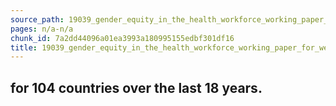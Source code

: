 ```yaml
---
source_path: 19039_gender_equity_in_the_health_workforce_working_paper_for_web_pdf.md
pages: n/a-n/a
chunk_id: 7a2dd44096a01ea3993a180995155edbf301df16
title: 19039_gender_equity_in_the_health_workforce_working_paper_for_web_pdf
---
```

## for 104 countries over the last 18 years.
